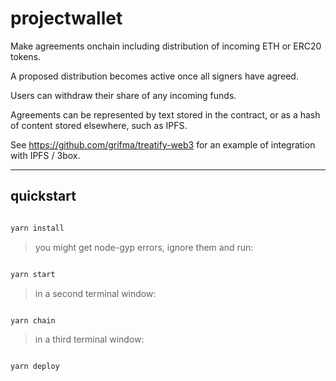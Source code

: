 # projectwallet

Make agreements onchain including distribution of incoming ETH or ERC20 tokens.

A proposed distribution becomes active once all signers have agreed.

Users can withdraw their share of any incoming funds.

Agreements can be represented by text stored in the contract, or as a hash of content stored elsewhere, such as IPFS.

See https://github.com/grifma/treatify-web3 for an example of integration with IPFS / 3box.

---

## quickstart

```bash

yarn install

```

> you might get node-gyp errors, ignore them and run:

```bash

yarn start

```

> in a second terminal window:

```bash

yarn chain

```

> in a third terminal window:

```bash

yarn deploy

```
